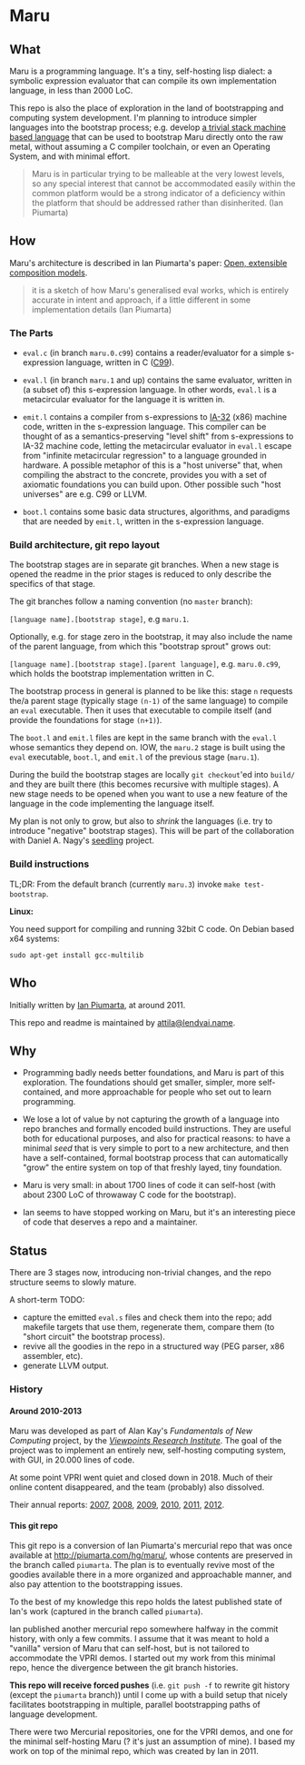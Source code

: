 # Maru

## What

Maru is a programming language. It's a tiny, self-hosting lisp dialect:
a symbolic expression evaluator that can compile its own implementation language,
in less than 2000 LoC.

This repo is also the place of exploration in the land of bootstrapping
and computing system development. I'm planning to introduce simpler languages
into the bootstrap process; e.g. develop
[a trivial stack machine based language](https://github.com/nagydani/seedling/)
that can be used to bootstrap Maru directly onto the raw metal, without
assuming a C compiler toolchain, or even an Operating System, and with
minimal effort.

> Maru is in particular trying to be malleable at the very lowest levels,
> so any special interest that cannot be accommodated easily within the common
> platform would be a strong indicator of a deficiency within the platform
> that should be addressed rather than disinherited. (Ian Piumarta)

## How

Maru's architecture is described in Ian Piumarta's paper:
[Open, extensible composition models](https://www.piumarta.com/freeco11/freeco11-piumarta-oecm.pdf).

> it is a sketch of how Maru's generalised eval works,
> which is entirely accurate in intent and approach,
> if a little different in some implementation details (Ian Piumarta)

### The Parts

* `eval.c` (in branch `maru.0.c99`) contains a reader/evaluator for a simple
s-expression language, written in C ([C99](https://en.wikipedia.org/wiki/C99)).

* `eval.l` (in branch `maru.1` and up) contains the same evaluator, written in
(a subset of) this s-expression language.
In other words, `eval.l` is a metacircular evaluator for the language it is written in.

* `emit.l` contains a compiler from s-expressions to [IA-32](https://en.wikipedia.org/wiki/IA-32) (x86)
machine code, written in the s-expression language. This compiler can be thought of as a
semantics-preserving "level shift" from s-expressions to IA-32 machine code, letting the metacircular
evaluator in `eval.l` escape from "infinite metacircular regression" to a language grounded in hardware.
A possible metaphor of this is a "host universe" that, when compiling the abstract to the concrete,
provides you with a set of axiomatic foundations you can build upon. Other possible such
"host universes" are e.g. C99 or LLVM.

* `boot.l` contains some basic data structures, algorithms, and paradigms that are needed by `emit.l`,
written in the s-expression language.

### Build architecture, git repo layout

The bootstrap stages are in separate git branches. When a new stage is opened
the readme in the prior stages is reduced to only describe the specifics of that stage.

The git branches follow a naming convention (no `master` branch):

`[language name].[bootstrap stage]`, e.g `maru.1`.

Optionally, e.g. for stage zero in the bootstrap, it may also include the name of the
parent language, from which this "bootstrap sprout" grows out:

`[language name].[bootstrap stage].[parent language]`, e.g. `maru.0.c99`, which holds
the bootstrap implementation written in C.

The bootstrap process in general is planned to be like this: stage `n` requests
the/a parent stage (typically stage `(n-1)` of the same language) to compile an
`eval` executable. Then it uses that executable to compile itself (and provide
the foundations for stage `(n+1)`).

The `boot.l` and `emit.l` files are kept in the same branch with the `eval.l`
whose semantics they depend on. IOW, the `maru.2` stage is built using the
`eval` executable, `boot.l`, and `emit.l` of the previous stage (`maru.1`).

During the build the bootstrap stages are locally `git checkout`'ed into `build/`
and they are built there (this becomes recursive with multiple stages). A new stage
needs to be opened when you want to use a new feature
of the language in the code implementing the language itself.

My plan is not only to grow, but also to *shrink* the languages (i.e. try to introduce
"negative" bootstrap stages). This will be part of the collaboration with
Daniel A. Nagy's [seedling](https://github.com/nagydani/seedling/) project.

### Build instructions

TL;DR: From the default branch (currently `maru.3`) invoke `make test-bootstrap`.

**Linux:**

You need support for compiling and running 32bit C code. On Debian based x64 systems:

```
sudo apt-get install gcc-multilib
```

## Who

Initially written by [Ian Piumarta](https://www.piumarta.com/software/maru/), at around 2011.

This repo and readme is maintained by [attila@lendvai.name](mailto:attila@lendvai.name).

## Why

* Programming badly needs better foundations, and Maru is part of this exploration.
The foundations should get smaller, simpler, more self-contained, and more approachable
for people who set out to learn programming.

* We lose a lot of value by not capturing the growth of a language into repo branches
and formally encoded build instructions. They are useful both for educational purposes,
and also for practical reasons: to have a minimal *seed* that is very simple to
port to a new architecture, and then have a self-contained, formal bootstrap process that
can automatically "grow" the entire system on top of that freshly layed, tiny foundation.

* Maru is very small: in about 1700 lines of code it can self-host
(with about 2300 LoC of throwaway C code for the bootstrap).

* Ian seems to have stopped working on Maru, but it's an interesting piece of code that deserves
a repo and a maintainer.

## Status

There are 3 stages now, introducing non-trivial changes, and the repo structure seems to slowly mature.

A short-term TODO:
- capture the emitted `eval.s` files and check them into the repo; add makefile targets
that use them, regenerate them, compare them (to "short circuit" the bootstrap process).
- revive all the goodies in the repo in a structured way (PEG parser, x86 assembler, etc).
- generate LLVM output.

### History

#### Around 2010-2013
Maru was developed as part of Alan Kay's *Fundamentals of New Computing* project,
by the *[Viewpoints Research Institute](https://web.archive.org/web/20111002111856/http://www.viewpointsresearch.org/fonc_wiki/index.php/Idst)*.
The goal of the project was to implement an entirely new, self-hosting computing system, with GUI, in 20.000 lines of code.

At some point VPRI went quiet and closed down in 2018. Much of their online content disappeared, and the team (probably) also dissolved.

Their annual reports:
[2007](http://www.vpri.org/pdf/tr2007008_steps.pdf),
[2008](http://www.vpri.org/pdf/tr2008004_steps08.pdf),
[2009](http://www.vpri.org/pdf/tr2009016_steps09.pdf),
[2010](http://www.vpri.org/pdf/tr2010004_steps10.pdf),
[2011](http://www.vpri.org/pdf/tr2011004_steps11.pdf),
[2012](http://www.vpri.org/pdf/tr2012001_steps.pdf).

#### This git repo

This git repo is a conversion of Ian Piumarta's mercurial repo that was once
available at http://piumarta.com/hg/maru/, whose contents are preserved in the
branch called `piumarta`. The plan is to eventually revive most of the goodies
available there in a more organized and approachable manner, and also pay attention
to the bootstrapping issues.

To the best of my knowledge this repo holds the latest published state of
Ian's work (captured in the branch called `piumarta`).

Ian published another mercurial repo somewhere halfway in the commit history,
with only a few commits. I assume that it was meant to hold a "vanilla"
version of Maru that can self-host, but is not tailored to accommodate the VPRI demos.
I started out my work from this minimal repo, hence the divergence between the
git branch histories.

**This repo will receive forced pushes** (i.e.
`git push -f` to rewrite git history (except the `piumarta` branch)) until I come up with
a build setup that nicely facilitates bootstrapping in multiple, parallel bootstrapping
paths of language development.

There were two Mercurial repositories, one for the VPRI demos, and one for the
minimal self-hosting Maru (? it's just an assumption of mine). I based my work
on top of the minimal repo, which was created by Ian in 2011.
